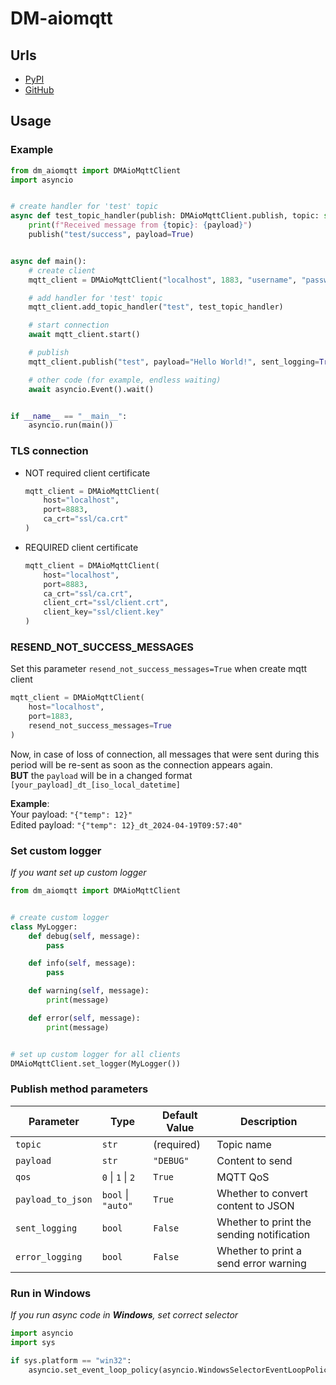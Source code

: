 # DM-aiomqtt

## Urls

* [PyPI](https://pypi.org/project/dm-aiomqtt)
* [GitHub](https://github.com/DIMKA4621/dm-aiomqtt)

## Usage

### Example

```python
from dm_aiomqtt import DMAioMqttClient
import asyncio


# create handler for 'test' topic
async def test_topic_handler(publish: DMAioMqttClient.publish, topic: str, payload: str) -> None:
    print(f"Received message from {topic}: {payload}")
    publish("test/success", payload=True)


async def main():
    # create client
    mqtt_client = DMAioMqttClient("localhost", 1883, "username", "password")

    # add handler for 'test' topic
    mqtt_client.add_topic_handler("test", test_topic_handler)

    # start connection
    await mqtt_client.start()

    # publish
    mqtt_client.publish("test", payload="Hello World!", sent_logging=True)

    # other code (for example, endless waiting)
    await asyncio.Event().wait()


if __name__ == "__main__":
    asyncio.run(main())
```

### TLS connection

* NOT required client certificate

   ```python
   mqtt_client = DMAioMqttClient(
       host="localhost",
       port=8883,
       ca_crt="ssl/ca.crt"
   )
   ```

* REQUIRED client certificate

   ```python
   mqtt_client = DMAioMqttClient(
       host="localhost",
       port=8883,
       ca_crt="ssl/ca.crt",
       client_crt="ssl/client.crt",
       client_key="ssl/client.key"
   )
   ```

### RESEND_NOT_SUCCESS_MESSAGES

Set this parameter `resend_not_success_messages=True` when create mqtt client

   ```python
   mqtt_client = DMAioMqttClient(
       host="localhost",
       port=1883,
       resend_not_success_messages=True
   )
   ```

Now, in case of loss of connection, all messages that were sent during this period will be re-sent as soon as the connection appears again.
<br>
**BUT** the `payload` will be in a changed format `[your_payload]_dt_[iso_local_datetime]`

**Example**:
<br>
Your payload: `"{"temp": 12}"`
<br>
Edited payload: `"{"temp": 12}_dt_2024-04-19T09:57:40"`

### Set custom logger

_If you want set up custom logger_

```python
from dm_aiomqtt import DMAioMqttClient


# create custom logger
class MyLogger:
    def debug(self, message):
        pass

    def info(self, message):
        pass

    def warning(self, message):
        print(message)

    def error(self, message):
        print(message)


# set up custom logger for all clients
DMAioMqttClient.set_logger(MyLogger())
```

### Publish method parameters

| Parameter         | Type               | Default Value | Description                               |
|-------------------|--------------------|---------------|-------------------------------------------|
| `topic`           | `str`              | (required)    | Topic name                                |
| `payload`         | `str`              | `"DEBUG"`     | Content to send                           |
| `qos`             | `0` \| `1` \| `2`  | `True`        | MQTT QoS                                  |
| `payload_to_json` | `bool` \| `"auto"` | `True`        | Whether to convert content to JSON        |
| `sent_logging`    | `bool`             | `False`       | Whether to print the sending notification |
| `error_logging`   | `bool`             | `False`       | Whether to print a send error warning     |

### Run in Windows

_If you run async code in **Windows**, set correct selector_

```python
import asyncio
import sys

if sys.platform == "win32":
    asyncio.set_event_loop_policy(asyncio.WindowsSelectorEventLoopPolicy())
```
